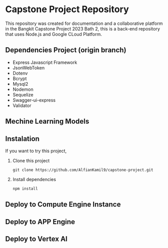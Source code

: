 ﻿# Capstone Project Repository
 This repository was created for documentation and a collaborative platform in the Bangkit Capstone Project 2023 Bath 2, this is a back-end repository that uses Node.js and Google CLoud Platform.
## Dependencies Project (origin branch)
- Express Javascript Framework
- JsonWebToken
- Dotenv
- Bcrypt
- Mysql2
- Nodemon
- Sequelize
- Swagger-ui-express
- Validator
## Mechine Learning Models
## Instalation 
If you want to try this project,
1. Clone this project
   
   ```Clone
   git clone https://github.com/AlfianKamil9/capstone-project.git
   ````
2. Install dependencies

   ```Bash
   npm install
   ```
## Deploy to Compute Engine Instance
## Deploy to APP Engine 
## Deploy to Vertex AI
